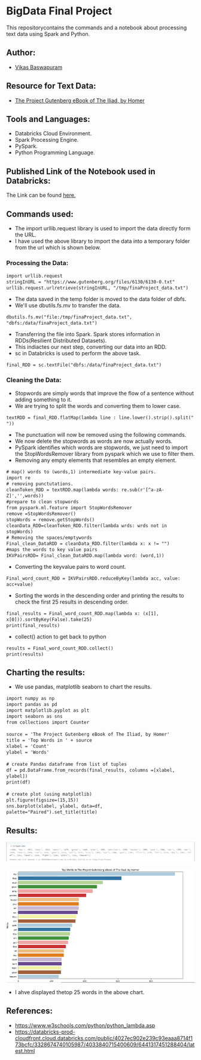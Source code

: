 # BigData Final Project

This repositorycontains the commands and a notebook about processing text data using Spark and Python.

## Author:

- [Vikas Baswapuram](https://github.com/Vikas2004)

## Resource for Text Data:

- [The Project Gutenberg eBook of The Iliad, by Homer](https://www.gutenberg.org/files/6130/6130-0.txt)

## Tools and Languages:
- Databricks Cloud Environment.
- Spark Processing Engine.
- PySpark.
- Python Programming Language.

## Published Link of the Notebook used in Databricks:

The Link can be found [here.](https://databricks-prod-cloudfront.cloud.databricks.com/public/4027ec902e239c93eaaa8714f173bcfc/5182287336224484/1917500454129484/5845031339478918/latest.html)

## Commands used:

- The import urllib.request library is used to import the data directly form the URL.
- I have used the above library to import the data into a temporary folder from the url which is shown below.

### Processing the Data:

```
import urllib.request
stringInURL = "https://www.gutenberg.org/files/6130/6130-0.txt"
urllib.request.urlretrieve(stringInURL, "/tmp/finaProject_data.txt")
```

- The data saved in the temp folder is moved to the data folder of dbfs.
- We'll use dbutils.fs.mv to transfer the data.

```
dbutils.fs.mv("file:/tmp/finaProject_data.txt", "dbfs:/data/finaProject_data.txt")
```

- Transferring the file into Spark. Spark stores information in RDDs(Resilient Distributed Datasets). 
- This indiactes our next step, converting our data into an RDD.
- sc in Databricks is used to perform the above task.

```
final_RDD = sc.textFile("dbfs:/data/finaProject_data.txt")
```

### Cleaning the Data:

- Stopwords are simply words that improve the flow of a sentence without adding something to it.
- We are trying to split the words and converting them to lower case.

```
textRDD = final_RDD.flatMap(lambda line : line.lower().strip().split(" "))
```

- The punctuation will now be removed using the following commands.
- We now delete the stopwords as words are now actually words.
- PySpark identifies which words are stopwords, we just need to import the StopWordsRemover library from pyspark which we use to filter them.
- Removing any empty elements that resembles an empty element.

```
# map() words to (words,1) intermediate key-value pairs.
import re
# removing punctutations.
cleanToken_RDD = textRDD.map(lambda words: re.sub(r'[^a-zA-Z]','',words))
#prepare to clean stopwords
from pyspark.ml.feature import StopWordsRemover
remove =StopWordsRemover()
stopWords = remove.getStopWords()
cleanData_RDD=cleanToken_RDD.filter(lambda wrds: wrds not in stopWords)
# Removing the spaces/emptywords
Final_clean_DataRDD = cleanData_RDD.filter(lambda x: x != "")
#maps the words to key value pairs
IKVPairsRDD= Final_clean_DataRDD.map(lambda word: (word,1))

```

- Converting the keyvalue pairs to word count.

```
Final_word_count_RDD = IKVPairsRDD.reduceByKey(lambda acc, value: acc+value)
```
- Sorting the words in the descending order and printing the results to check the first 25 results in descending order.

```
final_results = Final_word_count_RDD.map(lambda x: (x[1], x[0])).sortByKey(False).take(25)
print(final_results)
```
- collect() action to get back to python

```
results = Final_word_count_RDD.collect()
print(results)
```
## Charting the results:

- We use pandas, matplotlib seaborn to chart the results.

```
import numpy as np
import pandas as pd
import matplotlib.pyplot as plt
import seaborn as sns
from collections import Counter

source = 'The Project Gutenberg eBook of The Iliad, by Homer'
title = 'Top Words in ' + source
xlabel = 'Count'
ylabel = 'Words'

# create Pandas dataframe from list of tuples
df = pd.DataFrame.from_records(final_results, columns =[xlabel, ylabel]) 
print(df)

# create plot (using matplotlib)
plt.figure(figsize=(15,15))
sns.barplot(xlabel, ylabel, data=df, palette="Paired").set_title(title)
```

## Results:

![Image of top words](Results1_BigData.PNG)


![Image of charts](Results2_BigData.PNG)

- I ahve displayed thetop 25 words in the above chart.


## References:

- https://www.w3schools.com/python/python_lambda.asp
- https://databricks-prod-cloudfront.cloud.databricks.com/public/4027ec902e239c93eaaa8714f173bcfc/3328674740105987/4033840715400609/6441317451288404/latest.html
